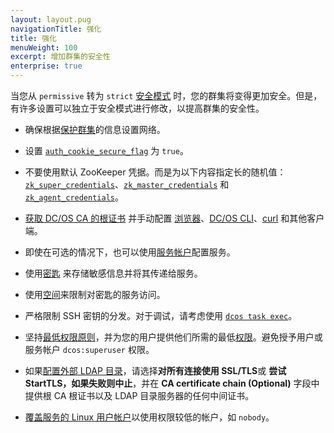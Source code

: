 ```yaml
---
layout: layout.pug
navigationTitle: 强化
title: 强化
menuWeight: 100
excerpt: 增加群集的安全性
enterprise: true
---
```

<!-- The source repository for this topic is https://github.com/dcos/dcos-docs-site -->


当您从 `permissive` 转为 `strict` [安全模式](/cn/1.12/security/ent/#security-modes) 时，您的群集将变得更加安全。但是，有许多设置可以独立于安全模式进行修改，以提高群集的安全性。

- 确保根据[保护群集](/cn/1.12/administering-clusters/securing-your-cluster/)的信息设置网络。

- <a name="secure-flag"></a>设置 [`auth_cookie_secure_flag`](/cn/1.12/installing/production/advanced-configuration/configuration-reference/#auth-cookie-secure-flag-enterprise) 为 `true`。

- <a name="zk"></a>不要使用默认 ZooKeeper 凭据。而是为以下内容指定长的随机值：[`zk_super_credentials`](/cn/1.12/installing/production/advanced-configuration/configuration-reference/#zk-super-credentials-enterprise)、[`zk_master_credentials`](/cn/1.12/installing/production/advanced-configuration/configuration-reference/#zk-master-credentials-enterprise) 和 [`zk_agent_credentials`](/cn/1.12/installing/production/advanced-configuration/configuration-reference/#zk-agent-credentials-enterprise)。

- [获取 DC/OS CA 的根证书](/cn/1.12/security/ent/tls-ssl/get-cert/#oob) 并手动配置 [浏览器](/cn/1.12/security/ent/tls-ssl/ca-trust-browser/)、[DC/OS CLI](/cn/1.12/security/ent/tls-ssl/ca-trust-cli/)、[curl](/cn/1.12/security/ent/tls-ssl/ca-trust-curl/) 和其他客户端。

- 即使在可选的情况下，也可以使用[服务帐户](/cn/1.12/security/ent/service-auth/)配置服务。

- 使用[密匙](/cn/1.12/security/ent/secrets/) 来存储敏感信息并将其传递给服务。

- 使用[空间](/cn/1.12//security/ent/#spaces)来限制对密匙的服务访问。

- 严格限制 SSH 密钥的分发。对于调试，请考虑使用 [`dcos task exec`](/cn/1.12/monitoring/debugging/)。

- 坚持[最低权限原则](http://searchsecurity.techtarget.com/definition/principle-of-least-privilege-POLP)，并为您的用户提供他们所需的最低[权限](/cn/1.12/security/ent/perms-reference/)。避免授予用户或服务帐户 `dcos:superuser` 权限。

- 如果[配置外部 LDAP 目录](/cn/1.12/security/ent/ldap/ldap-conn/)，请选择**对所有连接使用 SSL/TLS**或 **尝试 StartTLS，如果失败则中止**，并在 **CA certificate chain (Optional)** 字段中提供根 CA 根证书以及 LDAP 目录服务器的任何中间证书。

- [覆盖服务的 Linux 用户帐户](/cn/1.12/security/ent/users-groups/config-linux-user/)以使用权限较低的帐户，如 `nobody`。
